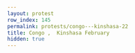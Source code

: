 ```yaml
---
layout: protest
row_index: 145
permalink: protests/congo---kinshasa-22
title: Congo ,  Kinshasa February
hidden: true
---
```

